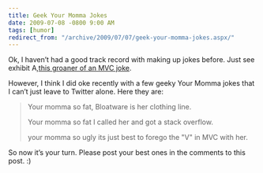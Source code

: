 ```yaml
---
title: Geek Your Momma Jokes
date: 2009-07-08 -0800 9:00 AM
tags: [humor]
redirect_from: "/archive/2009/07/07/geek-your-momma-jokes.aspx/"
---
```


Ok, I haven’t had a good track record with making up jokes before. Just
see exhibit A,[this groaner of an MVC
joke](https://haacked.com/archive/2008/01/29/so-a-model-a-view-and-a-controller-walk-into.aspx).

However, I think I did oke recently with a few geeky Your Momma jokes
that I can’t just leave to Twitter alone. Here they are:

> Your momma so fat, Bloatware is her clothing line.
>
> Your momma so fat I called her and got a stack overflow.
>
> your momma so ugly its just best to forego the "V" in MVC with her.

So now it’s your turn. Please post your best ones in the comments to
this post. :)

